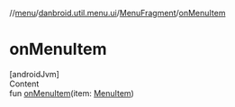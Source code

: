 //[menu](../../index.md)/[danbroid.util.menu.ui](../index.md)/[MenuFragment](index.md)/[onMenuItem](on-menu-item.md)



# onMenuItem  
[androidJvm]  
Content  
fun [onMenuItem](on-menu-item.md)(item: [MenuItem](../../danbroid.util.menu/-menu-item/index.md))  



